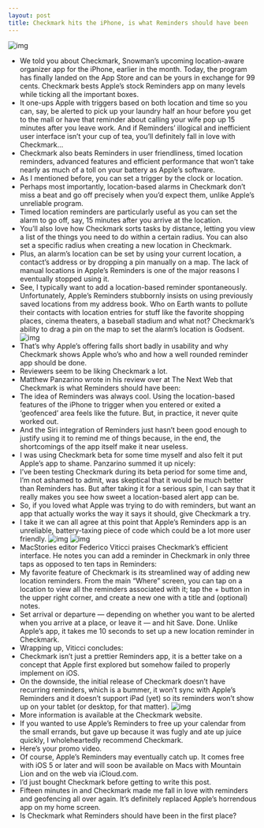```yaml
---
layout: post
title: Checkmark hits the iPhone, is what Reminders should have been
---
```

![img](http://media.idownloadblog.com/wp-content/uploads/2012/07/Checkmark-for-iOS-iPHone-teaser.jpg)
* We told you about Checkmark, Snowman’s upcoming location-aware organizer app for the iPhone, earlier in the month. Today, the program has finally landed on the App Store and can be yours in exchange for 99 cents. Checkmark bests Apple’s stock Reminders app on many levels while ticking all the important boxes.
* It one-ups Apple with triggers based on both location and time so you can, say, be alerted to pick up your laundry half an hour before you get to the mall or have that reminder about calling your wife pop up 15 minutes after you leave work. And if Reminders’ illogical and inefficient user interface isn’t your cup of tea, you’ll definitely fall in love with Checkmark…
* Checkmark also beats Reminders in user friendliness, timed location reminders, advanced features and efficient performance that won’t take nearly as much of a toll on your battery as Apple’s software.
* As I mentioned before, you can set a trigger by the clock or location.
* Perhaps most importantly, location-based alarms in Checkmark don’t miss a beat and go off precisely when you’d expect them, unlike Apple’s unreliable program.
* Timed location reminders are particularly useful as you can set the alarm to go off, say, 15 minutes after you arrive at the location.
* You’ll also love how Checkmark sorts tasks by distance, letting you view a list of the things you need to do within a certain radius. You can also set a specific radius when creating a new location in Checkmark.
* Plus, an alarm’s location can be set by using your current location, a contact’s address or by dropping a pin manually on a map. The lack of manual locations in Apple’s Reminders is one of the major reasons I eventually stopped using it.
* See, I typically want to add a location-based reminder spontaneously. Unfortunately, Apple’s Reminders stubbornly insists on using previously saved locations from my address book. Who on Earth wants to pollute their contacts with location entries for stuff like the favorite shopping places, cinema theaters, a baseball stadium and what not? Checkmark’s ability to drag a pin on the map to set the alarm’s location is Godsent.
![img](http://media.idownloadblog.com/wp-content/uploads/2012/07/Checmark-for-iOS-iPhone-screenshot-004.jpg)
* That’s why Apple’s offering falls short badly in usability and why Checkmark shows Apple who’s who and how a well rounded reminder app should be done.
* Reviewers seem to be liking Checkmark a lot.
* Matthew Panzarino wrote in his review over at The Next Web that Checkmark is what Reminders should have been:
* The idea of Reminders was always cool. Using the location-based features of the iPhone to trigger when you entered or exited a ‘geofenced’ area feels like the future. But, in practice, it never quite worked out.
* And the Siri integration of Reminders just hasn’t been good enough to justify using it to remind me of things because, in the end, the shortcomings of the app itself make it near useless.
* I was using Checkmark beta for some time myself and also felt it put Apple’s app to shame. Panzarino summed it up nicely:
* I’ve been testing Checkmark during its beta period for some time and, I’m not ashamed to admit, was skeptical that it would be much better than Reminders has. But after taking it for a serious spin, I can say that it really makes you see how sweet a location-based alert app can be.
* So, if you loved what Apple was trying to do with reminders, but want an app that actually works the way it says it should, give Checkmark a try.
* I take it we can all agree at this point that Apple’s Reminders app is an unreliable, battery-taxing piece of code which could be a lot more user friendly.
![img](http://media.idownloadblog.com/wp-content/uploads/2012/07/Checmark-for-iOS-iPhone-screenshot-001.jpg)
![img](http://media.idownloadblog.com/wp-content/uploads/2012/07/Checmark-for-iOS-iPhone-screenshot-002.jpg)
* MacStories editor Federico Viticci praises Checkmark’s efficient interface. He notes you can add a reminder in Checkmark in only three taps as opposed to ten taps in Reminders:
* My favorite feature of Checkmark is its streamlined way of adding new location reminders. From the main “Where” screen, you can tap on a location to view all the reminders associated with it; tap the + button in the upper right corner, and create a new one with a title and (optional) notes.
* Set arrival or departure — depending on whether you want to be alerted when you arrive at a place, or leave it — and hit Save. Done. Unlike Apple’s app, it takes me 10 seconds to set up a new location reminder in Checkmark.
* Wrapping up, Viticci concludes:
* Checkmark isn’t just a prettier Reminders app, it is a better take on a concept that Apple first explored but somehow failed to properly implement on iOS.
* On the downside, the initial release of Checkmark doesn’t have recurring reminders, which is a bummer, it won’t sync with Apple’s Reminders and it doesn’t support iPad (yet) so its reminders won’t show up on your tablet (or desktop, for that matter).
![img](http://media.idownloadblog.com/wp-content/uploads/2012/07/Checmark-for-iOS-iPhone-screenshot-003.jpg)
* More information is available at the Checkmark website.
* If you wanted to use Apple’s Reminders to free up your calendar from the small errands, but gave up because it was fugly and ate up juice quickly, I wholeheartedly recommend Checkmark.
* Here’s your promo video.
* Of course, Apple’s Reminders may eventually catch up. It comes free with iOS 5 or later and will soon be available on Macs with Mountain Lion and on the web via iCloud.com.
* I’d just bought Checkmark before getting to write this post.
* Fifteen minutes in and Checkmark made me fall in love with reminders and geofencing all over again. It’s definitely replaced Apple’s horrendous app on my home screen.
* Is Checkmark what Reminders should have been in the first place?

